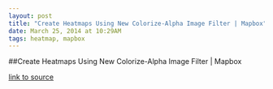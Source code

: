 ```yaml
---
layout: post
title: "Create Heatmaps Using New Colorize-Alpha Image Filter | Mapbox"
date: March 25, 2014 at 10:29AM
tags: heatmap, mapbox
---
```

##Create Heatmaps Using New Colorize-Alpha Image Filter | Mapbox

[link to source](http://ift.tt/1fFsMyS) 
